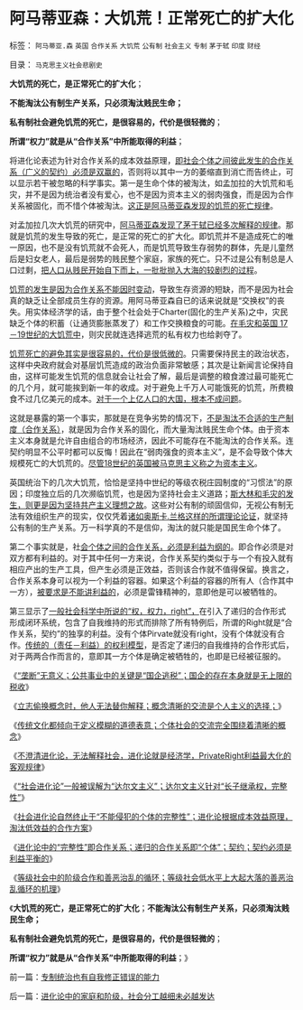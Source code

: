 # 阿马蒂亚森：大饥荒！正常死亡的扩大化

标签： `阿马蒂亚.森` `英国` `合作关系` `大饥荒` `公有制` `社会主义` `专制` `茅于轼` `印度` `财经` 

目录： `马克思主义社会悲剧史`

**大饥荒的死亡，是正常死亡的扩大化**；

**不能淘汰公有制生产关系，只必须淘汰贱民生命；**

**私有制社会避免饥荒的死亡，是很容易的，代价是很轻微的**；

**所谓“权力”就是从“合作关系”中所能取得的利益**；

将进化论表述为针对合作关系的成本效益原理，[即社会个体之间彼此发生的合作关系（广义的契约）必须是双赢的](../../../2011/12/28/民主的科学是怎么形成的.md)，否则将以其中一方的萎缩直到消亡而告终止，可以显示若干被忽略的科学事实。第一是生命个体的被淘汰，如孟加拉的大饥荒和毛灾，并不是因为统治者没有爱心，也不是因为资本主义的弱肉强食，而是因为合作关系被固化，而不惜个体被淘汰。[这正是阿马蒂亚森发现的饥荒的死亡规律](../../../2012/1/21/1943年孟加拉大饥荒，阿马蒂亚森号错了脉，开错了药；.md)。

对孟加拉几次大饥荒的研究中，[阿马蒂亚森发现了茅于轼已经多次解释的规律](../../../2009/8/2/英属孟加拉两次大饥荒和经济学家的良心.md)。那就是饥荒的发生导致的死亡，是正常的死亡的扩大化。即饥荒并不是造成死亡的唯一原因，也不是没有饥荒就不会死人，而是饥荒导致生存弱势的群体，先是儿童然后是妇女老人，最后是弱势的贱民整个家庭，家族的死亡。只不过是公有制总是人口过剩，[把人口从贱民开始自下而上，一批批抛入大海的较剧烈的过程](../../../2009/6/10/内需萎缩！把供应过剩的人力资源倒入大海.md)。

[饥荒的发生是因为合作关系不能因时变动](../../../2009/8/4/城乡人口比例边际达成人道主义灾难的三个充分条件.md)，导致生存资源的短缺，而不是因为社会真的缺乏让全部成员生存的资源。用阿马蒂亚森自已的话来说就是“交换权”的丧失。用实体经济学的话，由于整个社会处于Charter(固化的生产关系)之中，灾民缺乏个体的积蓄（让通货膨胀蒸发了）和工作交换粮食的可能。[在毛灾和英国
17－19世纪的大饥荒中](../../../2008/12/29/所谓的自力更生大错特错.md)，则灾民就连选择逃荒的私有权力也给剥夺了。

[饥荒死亡的避免其实是很容易的，代价是很低微的](../../../2009/2/26/社会保障有三个原则一种义务.md)。只需要保持民主的政治状态，这样中央政府就会对基层饥荒造成的政治负面非常敏感；其次是让新闻言论保持自由，这样可能发生饥荒的信息就会让社会了解，最后是调整的粮食渡过最可能死亡的几个月，就可能挨到新一年的收成。对于避免上千万人可能饿死的饥荒，所费粮食不过几亿美元的成本。[对于一个上亿人口的大国，根本不成问题](../../../2012/1/22/英国和印度彼此推诿大饥荒的责任，阿马蒂亚森和茅于轼.md)。

这就是暴露的第一个事实，那就是在竞争劣势的情况下，[不是淘汰不合适的生产制度（合作关系）](../../../2009/10/16/人为的城市化和人为毁灭工商业城市.md)，就是因为合作关系的固化，而大量淘汰贱民生命个体。由于资本主义本身就是允许自由组合的市场经济，因此不可能存在不能淘汰的合作关系。连契约明显不公平时都可以反悔！因此在“弱肉强食的资本主义”，是不会导致个体大规模死亡的大饥荒的。[尽管18世纪的英国被马克思主义称之为资本主义](../../../2011/12/23/旧社会的成因，英国和民国和俄国的饥荒.md)。

英国统治下的几次大饥荒，恰恰是坚持中世纪的等级农税庄园制度的“习惯法”的原因；印度独立后的几次濒临饥荒，也是因为坚持社会主义道路；[斯大林和毛灾的发生，则更是因为坚持共产主义理想之故](../../../2009/8/4/计划经济的工业化为什么不能解决民以食为天.md)。这些对公有制的顽固信仰，无视公有制无法有效组织生产的现实，仅仅凭着[诸如奥斯卡.兰格这样的所谓理论论证](../../../2011/2/3/计划经济内核数学理性主义，米塞斯“社会主义不可运作”和兰格.md)，就坚持公有制的生产关系。万一科学真的不是信仰，淘汰的就只能是国民生命个体了。

第二个事实就是，社[会个体之间的合作关系，必须是利益为纲的](../../../2010/3/9/没有利益就没有科学.md)。即合作必须是对双方都有利益的。对于其中任何一方来说，合作关系契约类似于与一个有投入就有相应产出的生产工具，但产生必须是正效益，否则该合作就不值得保留。换言之，合作关系本身可以视为一个利益的容器。如果这个利益的容器的所有人（合作其中一方），[被要求是不能讲利益的](../../../2010/2/23/推介利益，不要推介哲学.md)，必须是雷锋精神的，意即他是可以被牺牲的。

第三显示了[一般社会科学中所说的“权，权力，right”，](../../../2009/11/3/权益的来源和无需交换而先天具备的权益.md)在引入了递归的合作形式形成闭环系统，包含了自我维持的形式而排除了所有特例后，所谓的Right就是“合作关系，契约”的独享的利益。没有个体Pirvate就没有right，没有个体就没有合作。[传统的（责任－利益）的权利模型](../../../2010/5/15/“权力－权利－义务”模型即奴隶制.md)，是否定了递归的自我维持的合作形式后，对于两两合作而言的，意即其一方个体是确定被牺牲的，也即是已经被征服的。

《[“垄断”无意义；公共事业中的关键是“国企逃税”；国企的存在本身就是无上限的税收](../../../2012/3/9/公有制的癌症是国企永远严重逃税.md)》

《[立志偷换概念时，他人无法替你解释；概念清晰的交流是个人主义的选择；](../../../2012/3/9/立志偷换概念者，他人无法替他解释.md)》

《[传统文化都倾向于定义模糊的道德表意；个体社会的交流完全围绕着清晰的概念](../../../2012/3/9/偷换概念，垄断语言，阻塞沟通.md)》

《[不澄清进化论，无法解释社会，进化论就是经济学，PrivateRight利益最大化的客观规律](../../../2012/3/10/进化论就是经济学；不澄清进化论无法解释社会；.md)》

《[“社会进化论”一般被误解为“达尔文主义”；达尔文主义针对“长子继承权，完整性”](../../../2012/3/10/那些最狂热主张达尔文主义的人.md)》

《[社会进化论自然终止于“不能侵犯的个体的完整性”；进化论根据成本效益原理，淘汰低效益的合作方案](../../../2012/3/10/进化论中的完整性契约，长子继承权，贵族特权，人权；.md)》

《[进化论中的“完整性”即合作关系；递归的合作关系即“个体”；契约；契约必须是利益平衡的](../../../2012/3/10/进化论中的“完整性”即合作关系及“个体”.md)》

《[等级社会中的阶级合作和善恶治乱的循环；等级社会低水平上大起大落的善恶治乱循环的机理](../../../2012/3/11/专制统治也有自我修正错误的能力.md)》

《**大饥荒的死亡，是正常死亡的扩大化**；**不能淘汰公有制生产关系，只必须淘汰贱民生命；**

**私有制社会避免饥荒的死亡，是很容易的，代价是很轻微的**；

**所谓“权力”就是从“合作关系”中所能取得的利益**；》



前一篇：[专制统治也有自我修正错误的能力](../../../2012/3/11/专制统治也有自我修正错误的能力.md)

后一篇：[进化论中的家庭和阶级，社会分工越细未必越发达](../../../2012/3/11/进化论中的家庭和阶级，社会分工越细未必越发达.md)
